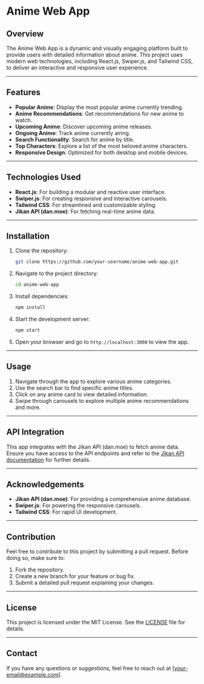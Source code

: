 # Anime Web App

## Overview
The Anime Web App is a dynamic and visually engaging platform built to provide users with detailed information about anime. This project uses modern web technologies, including React.js, Swiper.js, and Tailwind CSS, to deliver an interactive and responsive user experience.

---

## Features
- **Popular Anime**: Display the most popular anime currently trending.
- **Anime Recommendations**: Get recommendations for new anime to watch.
- **Upcoming Anime**: Discover upcoming anime releases.
- **Ongoing Anime**: Track anime currently airing.
- **Search Functionality**: Search for anime by title.
- **Top Characters**: Explore a list of the most beloved anime characters.
- **Responsive Design**: Optimized for both desktop and mobile devices.

---

## Technologies Used
- **React.js**: For building a modular and reactive user interface.
- **Swiper.js**: For creating responsive and interactive carousels.
- **Tailwind CSS**: For streamlined and customizable styling.
- **Jikan API (dan.moe)**: For fetching real-time anime data.

---

## Installation
1. Clone the repository:
   ```bash
   git clone https://github.com/your-username/anime-web-app.git
   ```
2. Navigate to the project directory:
   ```bash
   cd anime-web-app
   ```
3. Install dependencies:
   ```bash
   npm install
   ```
4. Start the development server:
   ```bash
   npm start
   ```
5. Open your browser and go to `http://localhost:3000` to view the app.

---

## Usage
1. Navigate through the app to explore various anime categories.
2. Use the search bar to find specific anime titles.
3. Click on any anime card to view detailed information.
4. Swipe through carousels to explore multiple anime recommendations and more.

---

## API Integration
This app integrates with the Jikan API (dan.moe) to fetch anime data. Ensure you have access to the API endpoints and refer to the [Jikan API documentation](https://jikan.moe/) for further details.

---

## Acknowledgements
- **Jikan API (dan.moe)**: For providing a comprehensive anime database.
- **Swiper.js**: For powering the responsive carousels.
- **Tailwind CSS**: For rapid UI development.

---

## Contribution
Feel free to contribute to this project by submitting a pull request. Before doing so, make sure to:
1. Fork the repository.
2. Create a new branch for your feature or bug fix.
3. Submit a detailed pull request explaining your changes.

---

## License
This project is licensed under the MIT License. See the [LICENSE](LICENSE) file for details.

---

## Contact
If you have any questions or suggestions, feel free to reach out at [your-email@example.com].

